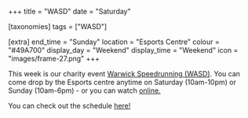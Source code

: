 +++
title = "WASD"
date = "Saturday"

[taxonomies]
tags = ["WASD"]

[extra]
end_time = "Sunday"
location = "Esports Centre"
colour = "#49A700"
display_day = "Weekend"
display_time = "Weekend"
icon = "images/frame-27.png"
+++

This week is our charity event [Warwick Speedrunning (WASD)](https://warwickspeed.run/). You can come drop by the Esports centre anytime on Saturday (10am-10pm) or Sunday (10am-6pm) - or you can watch [online.](https://twitch.tv/warwickspeedrun)

You can check out the schedule [here!](https://oengus.io/marathon/wasd2025/schedule/wasd2025)
